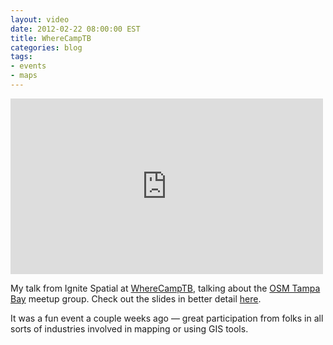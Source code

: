 ```yaml
---
layout: video
date: 2012-02-22 08:00:00 EST
title: WhereCampTB
categories: blog
tags:
- events
- maps
---
```


<iframe width="500" height="281" src="http://www.youtube.com/embed/iwoSUOPcRpk?rel=0" frameborder="0" allowfullscreen></iframe>

My talk from Ignite Spatial at [WhereCampTB](http://wherecamptb.org), talking about the [OSM Tampa Bay](http://osmtampabay.org) meetup group. Check out the slides in better detail [here](http://speakerdeck.com/u/colemanm/p/osm-tampa-bay).

It was a fun event a couple weeks ago &mdash; great participation from folks in all sorts of industries involved in mapping or using GIS tools.
